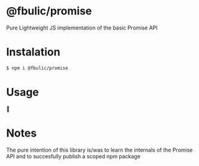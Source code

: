 # @fbulic/promise

Pure Lightweight JS implementation of the basic Promise API

# Instalation

```sh
$ npm i @fbulic/promise
```

# Usage

🤷

# Notes

The pure intention of this library is/was to learn the internals of the Promise API and to succesfully publish a scoped npm package